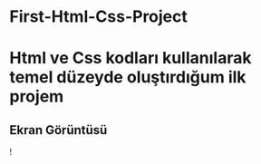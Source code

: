 # First-Html-Css-Project



<h1> Html ve Css kodları kullanılarak temel düzeyde oluştırdığum ilk projem</h1>

<h2> Ekran Görüntüsü</h2>

! [](chrome-capture-2024-5-25.gif)
